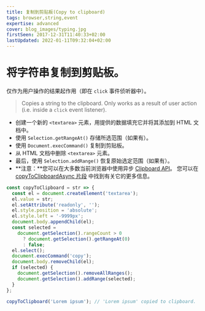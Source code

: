 ```yaml
---
title: 复制到剪贴板(Copy to clipboard)
tags: browser,string,event
expertise: advanced
cover: blog_images/typing.jpg
firstSeen: 2017-12-31T11:40:33+02:00
lastUpdated: 2022-01-11T09:32:04+02:00
---
```


# 将字符串复制到剪贴板。
仅作为用户操作的结果起作用（即在 `click` 事件侦听器中）。

> Copies a string to the clipboard.
> Only works as a result of user action (i.e. inside a `click` event listener).

- 创建一个新的 `<textarea>` 元素，用提供的数据填充它并将其添加到 HTML 文档中。
- 使用 `Selection.getRangeAt()` 存储所选范围（如果有）。
- 使用 `Document.execCommand()` 复制到剪贴板。
- 从 HTML 文档中删除 `<textarea>` 元素。
- 最后，使用 `Selection.addRange()` 恢复原始选定范围（如果有）。
- **注意：**您可以在大多数当前浏览器中使用异步 [Clipboard API](https://developer.mozilla.org/en-US/docs/Web/API/Clipboard_API)。 您可以在 [copyToClipboardAsync 片段](/js/s/copy-to-clipboard-async) 中找到有关它的更多信息。

```js
const copyToClipboard = str => {
  const el = document.createElement('textarea');
  el.value = str;
  el.setAttribute('readonly', '');
  el.style.position = 'absolute';
  el.style.left = '-9999px';
  document.body.appendChild(el);
  const selected =
    document.getSelection().rangeCount > 0
      ? document.getSelection().getRangeAt(0)
      : false;
  el.select();
  document.execCommand('copy');
  document.body.removeChild(el);
  if (selected) {
    document.getSelection().removeAllRanges();
    document.getSelection().addRange(selected);
  }
};
```

```js
copyToClipboard('Lorem ipsum'); // 'Lorem ipsum' copied to clipboard.
```
